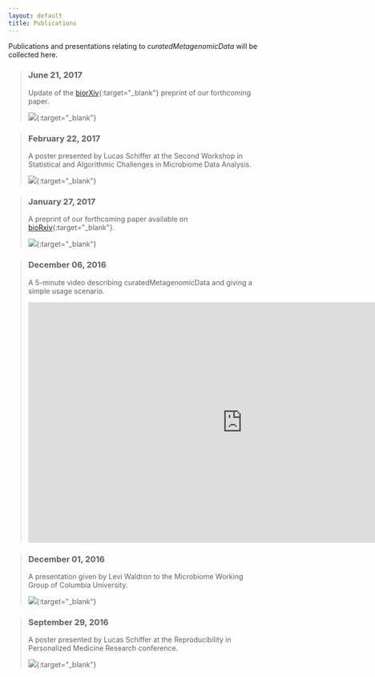 ```yaml
---
layout: default
title: Publications
---
```

Publications and presentations relating to *curatedMetagenomicData* will be collected here.

> ### June 21, 2017
>
> Update of the [biorXiv](http://biorxiv.org/content/early/2017/06/21/103085){:target="_blank"} preprint of our forthcoming paper.
>
> [![](/curatedMetagenomicData/assets/img/paper2.png)](http://biorxiv.org/content/biorxiv/early/2017/06/21/103085.full.pdf){:target="_blank"}

> ### February 22, 2017
>
> A poster presented by Lucas Schiffer at the Second Workshop in Statistical and Algorithmic Challenges in Microbiome Data Analysis.
>
> [![](/curatedMetagenomicData/assets/img/SchifferLucas-Poster2-Small.png)](/curatedMetagenomicData/assets/img/SchifferLucas-Poster2.png){:target="_blank"}

> ### January 27, 2017
>
> A preprint of our forthcoming paper available on [bioRxiv](http://biorxiv.org/content/early/2017/01/27/103085){:target="_blank"}.
>
> [![](/curatedMetagenomicData/assets/img/paper.png)](http://biorxiv.org/content/biorxiv/early/2017/01/27/103085.full.pdf){:target="_blank"}

<blockquote>
<h3>December 06, 2016</h3>
<p>A 5-minute video describing curatedMetagenomicData and giving a simple usage scenario.</p>
<p><iframe width="853" height="480" src="https://www.youtube-nocookie.com/embed/ZAbaXAQpZPE?rel=0&amp;showinfo=0" frameborder="0" allowfullscreen></iframe></p>
</blockquote>

> ### December 01, 2016
>
> A presentation given by Levi Waldron to the Microbiome Working Group of Columbia University.
>
> [![](/curatedMetagenomicData/assets/img/2016-11-24_Columbia_curatedMetagenomicData.png)](/curatedMetagenomicData/assets/ppt/2016-11-24_Columbia_curatedMetagenomicData.pptx){:target="_blank"}

> ### September 29, 2016
>
> A poster presented by Lucas Schiffer at the Reproducibility in Personalized Medicine Research conference.
>
> [![](/curatedMetagenomicData/assets/img/SchifferLucas-Poster-Small.png)](/curatedMetagenomicData/assets/img/SchifferLucas-Poster.png){:target="_blank"}
